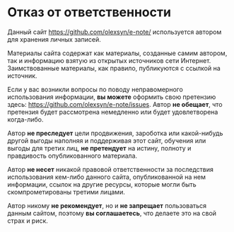 # Отказ от ответственности

Данный сайт <https://github.com/olexsyn/e-note/> используется автором для хранения личных записей.

Материалы сайта содержат как материалы, созданные самим автором, так и информацию взятую из открытых источников сети Интернет. Заимствованные материалы, как правило, публикуются с ссылкой на источник.   

Если у вас возникли вопросы по поводу неправомерного использования информации, **вы можете** оформить свою претензию здесь: <https://github.com/olexsyn/e-note/issues>. Автор **не обещает**, что претензия будет рассмотрена немедленно или будет удовлетворена когда-либо.

Автор **не преследует** цели продвижения, зароботка или какой-нибудь другой выгоды наполняя и поддерживая этот сайт, обучения или выгоды для третих лиц, **не претендует** на истину, полноту и правдивость опубликованного материала.

Автор **не несет** никакой правовой ответственности за последствия использования кем-либо данного сайта, опубликованной на нем информации, ссылок на другие ресурсы, которые могли быть скомпрометированы третими лицами.

Автор никому **не рекомендует**, но и **не запрещает** пользоваться данным сайтом, поэтому **вы соглашаетесь**, что делаете это на свой страх и риск.

